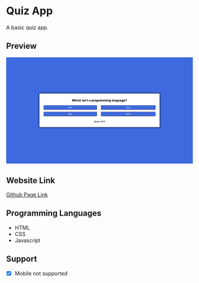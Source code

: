 # Quiz App
A basic quiz app.

## Preview
![Preview](/images/preview.png)

## Website Link
[Github Page Link](https://cyoung-sudo.github.io/quiz-app/)

## Programming Languages
* HTML
* CSS
* Javascript

## Support
- [x] Mobile not supported
